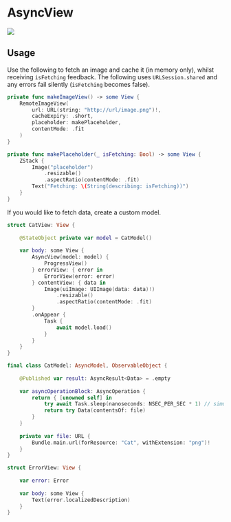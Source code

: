 # AsyncView

[![](https://img.shields.io/badge/Platform%20Compatibility-iOS%20|%20macOS%20|%20tvOS%20|%20watchOS-red?logo=swift)](https://developer.apple.com)

## Usage

Use the following to fetch an image and cache it (in memory only), whilst receiving `isFetching` feedback. The following uses `URLSession.shared` and any errors fail silently (`isFetching` becomes false).

```swift
private func makeImageView() -> some View {
    RemoteImageView(
        url: URL(string: "http://url/image.png")!,
        cacheExpiry: .short,
        placeholder: makePlaceholder,
        contentMode: .fit
    )
}

private func makePlaceholder(_ isFetching: Bool) -> some View {
    ZStack {
        Image("placeholder")
            .resizable()
            .aspectRatio(contentMode: .fit)
        Text("Fetching: \(String(describing: isFetching))")
    }
}
```

If you would like to fetch data, create a custom model.

```swift
struct CatView: View {
    
    @StateObject private var model = CatModel()
    
    var body: some View {
        AsyncView(model: model) {
            ProgressView()
        } errorView: { error in
            ErrorView(error: error)
        } contentView: { data in
            Image(uiImage: UIImage(data: data)!)
                .resizable()
                .aspectRatio(contentMode: .fit)
        }
        .onAppear {
            Task {
                await model.load()
            }
        }
    }
}

final class CatModel: AsyncModel, ObservableObject {
    
    @Published var result: AsyncResult<Data> = .empty
    
    var asyncOperationBlock: AsyncOperation {
        return { [unowned self] in
            try await Task.sleep(nanoseconds: NSEC_PER_SEC * 1) // simulate loading
            return try Data(contentsOf: file)
        }
    }
    
    private var file: URL {
        Bundle.main.url(forResource: "Cat", withExtension: "png")!
    }
}

struct ErrorView: View {
    
    var error: Error
    
    var body: some View {
        Text(error.localizedDescription)
    }
}
```

